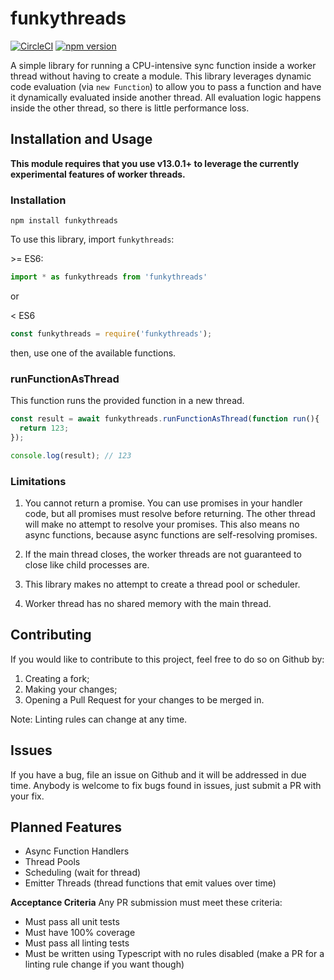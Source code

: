 # funkythreads

[![CircleCI](https://circleci.com/gh/digitalkitten/funkythreads.svg?style=svg)](https://circleci.com/gh/digitalkitten/funkythreads) [![npm version](https://badge.fury.io/js/funkythreads.svg)](https://badge.fury.io/js/funkythreads) 

A simple library for running a CPU-intensive sync function inside a worker thread without having to create a module. This library leverages dynamic code evaluation (via `new Function`) to allow you to pass a function and have it dynamically evaluated inside another thread. All evaluation logic happens inside the other thread, so there is little performance loss.

## Installation and Usage

**This module requires that you use v13.0.1+ to leverage the currently experimental features of worker threads.**

### Installation
```
npm install funkythreads
```
To use this library, import `funkythreads`:

\>= ES6:
```js
import * as funkythreads from 'funkythreads'
```

or 

< ES6
```js
const funkythreads = require('funkythreads');
```

then, use one of the available functions.

### runFunctionAsThread
This function runs the provided function in a new thread.

```typescript
const result = await funkythreads.runFunctionAsThread(function run(){
  return 123;
});

console.log(result); // 123
```

### Limitations
1. You cannot return a promise. You can use promises in your handler code, but all promises must resolve before returning. The other thread will make no attempt to resolve your promises. This also means no async functions, because async functions are self-resolving promises.

2. If the main thread closes, the worker threads are not guaranteed to close like child processes are.

3. This library makes no attempt to create a thread pool or scheduler.

4. Worker thread has no shared memory with the main thread.

## Contributing
If you would like to contribute to this project, feel free to do so on Github by:
1. Creating a fork;
2. Making your changes;
3. Opening a Pull Request for your changes to be merged in.

Note: Linting rules can change at any time.

## Issues
If you have a bug, file an issue on Github and it will be addressed in due time. Anybody is welcome to fix bugs found in issues, just submit a PR with your fix.

## Planned Features
- Async Function Handlers
- Thread Pools
- Scheduling (wait for thread)
- Emitter Threads (thread functions that emit values over time)

**Acceptance Criteria**
Any PR submission must meet these criteria:
- Must pass all unit tests
- Must have 100% coverage
- Must pass all linting tests
- Must be written using Typescript with no rules disabled (make a PR for a linting rule change if you want though)